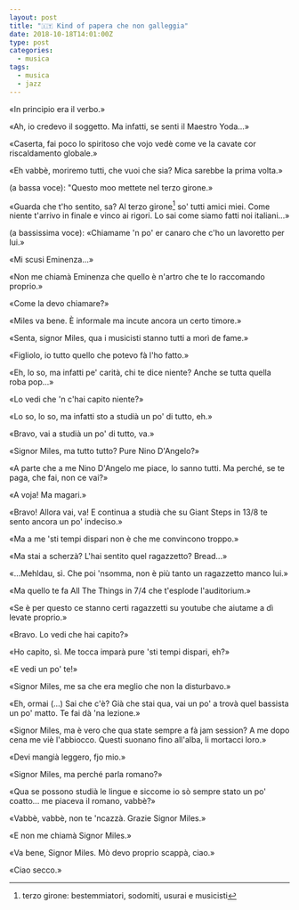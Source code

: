 ```yaml
---
layout: post
title: "🇮🇹 Kind of papera che non galleggia"
date: 2018-10-18T14:01:00Z
type: post
categories:
  - musica
tags:
  - musica
  - jazz
---
```


«In principio era il verbo.»

«Ah, io credevo il soggetto. Ma infatti, se senti il Maestro Yoda...»

«Caserta, fai poco lo spiritoso che vojo vedè come ve la cavate cor
riscaldamento globale.»

«Eh vabbè, moriremo tutti, che vuoi che sia? Mica sarebbe la prima volta.»

(a bassa voce): "Questo moo mettete nel terzo girone.»

«Guarda che t'ho sentito, sa? Al terzo girone[^1] so' tutti amici miei. Come
niente t'arrivo in finale e vinco ai rigori. Lo sai come siamo fatti noi
italiani...»

(a bassissima voce): «Chiamame 'n po' er canaro che c'ho un lavoretto per lui.»

«Mi scusi Eminenza...»

«Non me chiamà Eminenza che quello è n'artro che te lo raccomando proprio.»

«Come la devo chiamare?»

«Miles va bene. È informale ma incute ancora un certo timore.»

«Senta, signor Miles, qua i musicisti stanno tutti a morì de fame.»

«Figliolo, io tutto quello che potevo fà l'ho fatto.»

«Eh, lo so, ma infatti pe' carità, chi te dice niente? Anche se tutta quella
roba pop...»

«Lo vedi che 'n c'hai capito niente?»

«Lo so, lo so, ma infatti sto a studià un po' di tutto, eh.»

«Bravo, vai a studià un po' di tutto, va.»

«Signor Miles, ma tutto tutto? Pure Nino D'Angelo?»

«A parte che a me Nino D'Angelo me piace, lo sanno tutti. Ma perché, se te paga,
che fai, non ce vai?»

«A voja! Ma magari.»

«Bravo! Allora vai, va! E continua a studià che su Giant Steps in 13/8 te sento
ancora un po' indeciso.»

«Ma a me 'sti tempi dispari non è che me convincono troppo.»

«Ma stai a scherzà? L'hai sentito quel ragazzetto? Bread...»

«...Mehldau, sì. Che poi 'nsomma, non è più tanto un ragazzetto manco lui.»

«Ma quello te fa All The Things in 7/4 che t'esplode l'auditorium.»

«Se è per questo ce stanno certi ragazzetti su youtube che aiutame a dì levate
proprio.»

«Bravo. Lo vedi che hai capito?»

«Ho capito, sì. Me tocca imparà pure 'sti tempi dispari, eh?»

«E vedi un po' te!»

«Signor Miles, me sa che era meglio che non la disturbavo.»

«Eh, ormai (...) Sai che c'è? Già che stai qua, vai un po' a trovà quel bassista
un po' matto. Te fai dà 'na lezione.»

«Signor Miles, ma è vero che qua state sempre a fà jam session? A me dopo cena
me viè l'abbiocco. Questi suonano fino all'alba, li mortacci loro.»

«Devi mangià leggero, fjo mio.»

«Signor Miles, ma perché parla romano?»

«Qua se possono studià le lingue e siccome io sò sempre stato un po' coatto...
me piaceva il romano, vabbè?»

«Vabbè, vabbè, non te 'ncazzà. Grazie Signor Miles.»

«E non me chiamà Signor Miles.»

«Va bene, Signor Miles. Mò devo proprio scappà, ciao.»

«Ciao secco.»

[^1]: terzo girone: bestemmiatori, sodomiti, usurai e musicisti
